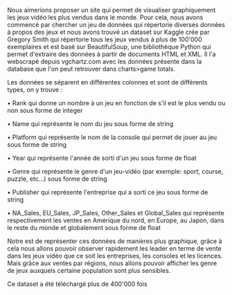 Nous aimerions proposer un site qui permet de visualiser graphiquement les jeux vidéo les plus vendus dans le monde. Pour cela, nous avons commencé par chercher un jeu de données qui répertorie diverses données à propos des jeux et nous avons trouvé un dataset sur Kaggle crée par Gregory Smith qui répertorie tous les jeux vendus à plus de 100'000 exemplaires et est basé sur BeautifulSoup, une bibliothèque Python qui permet d'extraire des données à partir de documents HTML et XML. Il l'a webscrapé depuis vgchartz.com avec les données présente dans la database que l'on peut retrouver dans charts>game totals.

Les données se séparent en différentes colonnes et sont de différents types, on y trouve :

•	Rank qui donne un nombre à un jeu en fonction de s'il est le plus vendu ou non sous forme de integer

•	Name qui représente le nom du jeu sous forme de string

•	Platform qui représente le nom de la console qui permet de jouer au jeu sous forme de string

•	Year qui représente l'année de sorti d'un jeu sous forme de float

•	Genre qui représente le genre d'un jeu-vidéo (par exemple: sport, course, puzzle, etc…) sous forme de string

•	Publisher qui représente l'entreprise qui a sorti ce jeu sous forme de string

•	NA_Sales, EU_Sales, JP_Sales, Other_Sales et Global_Sales qui représente respectivement les ventes en Amérique du nord, en Europe, au Japon, dans le reste du monde et globalement sous forme de float

Notre est de représenter ces données de manières plus graphique, grâce à cela nous allons pouvoir observer rapidement les leader en terme de vente dans les jeux vidéo que ce soit les entreprises, les consoles et les licences. Mais grâce aux ventes par régions, nous allons pouvoir afficher les genre de jeux auxquels certaine population sont plus sensibles.

Ce dataset a été téléchargé plus de 400'000 fois

